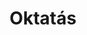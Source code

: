 ---
title: Oktatás 
layout: index
dropdown: true
content:
    - bprof
    - bsc
    - msc
    - szakirany
    - doktori
    - nem_magyar
    - temakiiras
    - szakmai
    - tehetseg
---